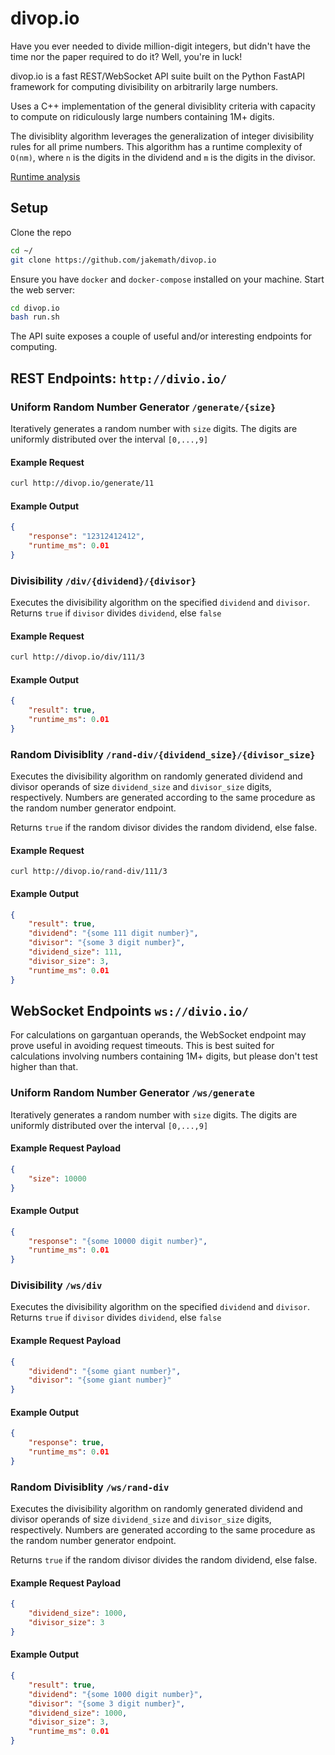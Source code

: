 # divop.io

Have you ever needed to divide million-digit integers, but didn't have the time nor the paper required to do it? Well, you're in luck!

divop.io is a fast REST/WebSocket API suite built on the Python FastAPI framework for computing divisibility on arbitrarily large numbers.

Uses a C++ implementation of the general divisiblity criteria with capacity to compute on ridiculously large numbers containing 1M+ digits. 

The divisiblity algorithm leverages the generalization of integer divisibility rules for all prime numbers. This algorithm has a runtime complexity of `O(nm)`, where `n` is the digits in the dividend and `m` is the digits in the divisor.

[Runtime analysis](./Runtimes.pdf)

## Setup
Clone the repo
```bash
cd ~/
git clone https://github.com/jakemath/divop.io
```
Ensure you have `docker` and `docker-compose` installed on your machine. Start the web server:
```bash
cd divop.io
bash run.sh
```

The API suite exposes a couple of useful and/or interesting endpoints for computing.

## REST Endpoints: `http://divio.io/`
### Uniform Random Number Generator `/generate/{size}`
Iteratively generates a random number with `size` digits. The digits are uniformly distributed over the interval `[0,...,9]`

#### Example Request
```bash
curl http://divop.io/generate/11
```

#### Example Output
```json
{
    "response": "12312412412",
    "runtime_ms": 0.01
}
```

### Divisibility `/div/{dividend}/{divisor}`
Executes the divisibility algorithm on the specified `dividend` and `divisor`. Returns `true` if `divisor` divides `dividend`, else `false`

#### Example Request
```bash
curl http://divop.io/div/111/3
```

#### Example Output
```json
{
    "result": true,
    "runtime_ms": 0.01
}
```

### Random Divisiblity `/rand-div/{dividend_size}/{divisor_size}`
Executes the divisibility algorithm on randomly generated dividend and divisor operands of size `dividend_size` and `divisor_size` digits, respectively. Numbers are generated according to the same procedure as the random number generator endpoint. 

Returns `true` if the random divisor divides the random dividend, else false.

#### Example Request
```
curl http://divop.io/rand-div/111/3
```

#### Example Output
```json
{
    "result": true,
    "dividend": "{some 111 digit number}",
    "divisor": "{some 3 digit number}",
    "dividend_size": 111,
    "divisor_size": 3,
    "runtime_ms": 0.01
}
```

## WebSocket Endpoints `ws://divio.io/`
For calculations on gargantuan operands, the WebSocket endpoint may prove useful in avoiding request timeouts. This is best suited for calculations involving numbers containing 1M+ digits, but please don't test higher than that. 

### Uniform Random Number Generator `/ws/generate`
Iteratively generates a random number with `size` digits. The digits are uniformly distributed over the interval `[0,...,9]`

#### Example Request Payload
```json
{
    "size": 10000
}
```

#### Example Output
```json
{
    "response": "{some 10000 digit number}",
    "runtime_ms": 0.01
}
```

### Divisibility `/ws/div`
Executes the divisibility algorithm on the specified `dividend` and `divisor`. Returns `true` if `divisor` divides `dividend`, else `false`

#### Example Request Payload
```json
{
    "dividend": "{some giant number}",
    "divisor": "{some giant number}"
}
```

#### Example Output
```json
{
    "response": true,
    "runtime_ms": 0.01
}
```

### Random Divisiblity `/ws/rand-div`
Executes the divisibility algorithm on randomly generated dividend and divisor operands of size `dividend_size` and `divisor_size` digits, respectively. Numbers are generated according to the same procedure as the random number generator endpoint. 

Returns `true` if the random divisor divides the random dividend, else false.

#### Example Request Payload
```json
{
    "dividend_size": 1000,
    "divisor_size": 3
}
```

#### Example Output
```json
{
    "result": true,
    "dividend": "{some 1000 digit number}",
    "divisor": "{some 3 digit number}",
    "dividend_size": 1000,
    "divisor_size": 3,
    "runtime_ms": 0.01
}
```
